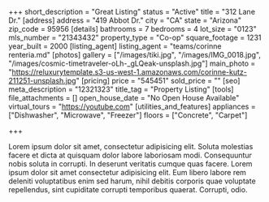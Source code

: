 +++
short_description = "Great Listing"
status = "Active"
title = "312 Lane Dr."
[address]
address = "419 Abbot Dr."
city = "CA"
state = "Arizona"
zip_code = 95956
[details]
bathrooms = 7
bedrooms = 4
lot_size = "0123"
mls_number = "21343432"
property_type = "Co-op"
square_footage = 1231
year_built = 2000
[listing_agent]
listing_agent = "teams/corinne renteria.md"
[photos]
gallery = ["/images/tiki.jpg", "/images/IMG_0018.jpg", "/images/cosmic-timetraveler-oLh-_gLQeak-unsplash.jpg"]
main_photo = "https://reluxurytemplate.s3-us-west-1.amazonaws.com/corinne-kutz-211251-unsplash.jpg"
[pricing]
price = "545451"
sold_price = ""
[seo]
meta_description = "12321323"
title_tag = "Property Listing"
[tools]
file_attachments = []
open_house_date = "No Open House Available"
virtual_tours = "https://youtube.com"
[utilities_and_features]
appliances = ["Dishwasher", "Microwave", "Freezer"]
floors = ["Concrete", "Carpet"]

+++


Lorem ipsum dolor sit amet, consectetur adipisicing elit. Soluta molestias facere et dicta at quisquam dolor labore laboriosam modi. Consequuntur nobis soluta in corrupti. In deserunt veritatis cumque quas facere. Lorem ipsum dolor sit amet consectetur adipisicing elit. Eum libero labore rem deleniti voluptatibus enim sed harum, nihil debitis corporis quae voluptate repellendus, sint cupiditate corrupti temporibus quaerat. Corrupti, odio.